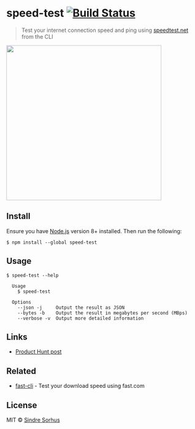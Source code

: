 # speed-test [![Build Status](https://travis-ci.org/sindresorhus/speed-test.svg?branch=master)](https://travis-ci.org/sindresorhus/speed-test)

> Test your internet connection speed and ping using [speedtest.net](https://www.speedtest.net) from the CLI

<img src="screenshot.gif" width="404">


## Install

Ensure you have [Node.js](https://nodejs.org) version 8+ installed. Then run the following:

```
$ npm install --global speed-test
```


## Usage

```
$ speed-test --help

  Usage
    $ speed-test

  Options
    --json -j     Output the result as JSON
    --bytes -b    Output the result in megabytes per second (MBps)
    --verbose -v  Output more detailed information
```


## Links

- [Product Hunt post](https://www.producthunt.com/posts/speed-test-cli)


## Related

- [fast-cli](https://github.com/sindresorhus/fast-cli) - Test your download speed using fast.com


## License

MIT © [Sindre Sorhus](https://sindresorhus.com)
